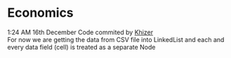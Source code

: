 # Economics  
1:24 AM 16th December Code commited by [Khizer](https://github.com/khizer-kt)  
For now we are getting the data from CSV file into LinkedList and each and every data field (cell) is treated as a separate Node  
